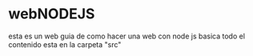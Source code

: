# webNODEJS
esta es un web guia de como hacer una web con node js basica
todo el contenido esta en la carpeta "src"
